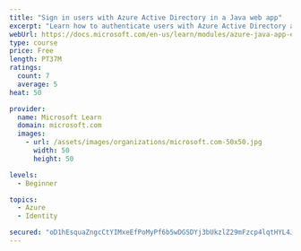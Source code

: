 ```yaml
---
title: "Sign in users with Azure Active Directory in a Java web app"
excerpt: "Learn how to authenticate users with Azure Active Directory and get authorized access to data in a Java web app using Microsoft Authentication Library."
webUrl: https://docs.microsoft.com/en-us/learn/modules/azure-java-app-enable-authentication-authorization/
type: course
price: Free
length: PT37M
ratings:
  count: 7
  average: 5
heat: 50

provider:
  name: Microsoft Learn
  domain: microsoft.com
  images:
    - url: /assets/images/organizations/microsoft.com-50x50.jpg
      width: 50
      height: 50

levels:
  - Beginner

topics:
  - Azure
  - Identity

secured: "oD1hEsquaZngcCtYIMxeEfPoMyPf6b5wDGSDYj3bUkzlZ29mFzcp4lqtHYL4JwCxP7lGDFAG9zLkn10LusuMAyCmk9ZM2RR+u6Dm3iC4cBVusEyuiIWfd/m4sHFBpgtoGjuxpcxWturKFGU1VLYgqGDVq8kFk+mAFAReVVsD2W9bdR6qGMDasxrpW0s0Juix7kaumzc2iZaENlt+Lldv4V67poleHHEumivwawBcK/vCKelxz9dLn5tTFHYHvM9GHZM8vT9U3h9/S20eyOgnhJT3AIKsy3/bGT4nDZgzi4U4gR4yia4o0Yv0jX8ScBl8lnugh8w9x+hLN4DJYdJ+fXaE4dWvmBzYxdSlUZqOz8L7W+FEh8iK/eSsapPEeIsg6Q42Umt3WpEU8mFvvFLbkAq8+gvwgJDqjSS4DI6bZYY=;KqPqdI3iU70EgNideWFVKg=="
---
```


